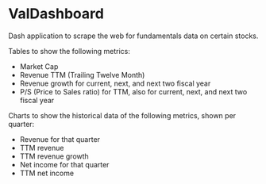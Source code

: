 # ValDashboard
Dash application to scrape the web for fundamentals data on certain stocks. 

Tables to show the following metrics:
* Market Cap
* Revenue TTM (Trailing Twelve Month)
* Revenue growth for current, next, and next two fiscal year
* P/S (Price to Sales ratio) for TTM, also for current, next, and next two fiscal year

Charts to show the historical data of the following metrics, shown per quarter:
* Revenue for that quarter
* TTM revenue
* TTM revenue growth
* Net income for that quarter
* TTM net income

